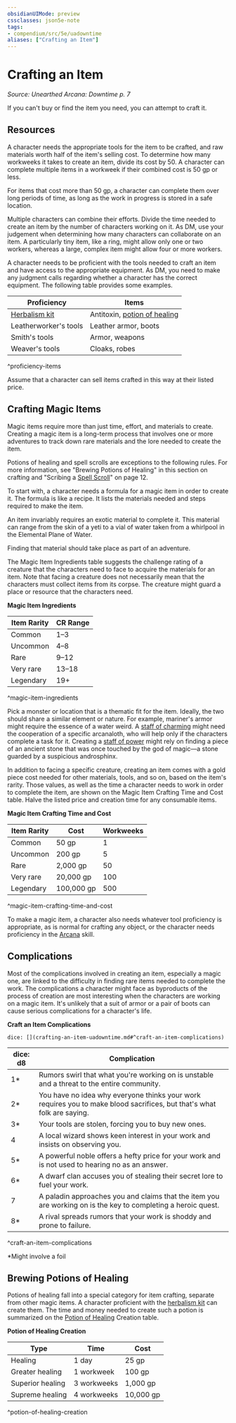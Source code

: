 ```yaml
---
obsidianUIMode: preview
cssclasses: json5e-note
tags:
- compendium/src/5e/uadowntime
aliases: ["Crafting an Item"]
---
```

# Crafting an Item
*Source: Unearthed Arcana: Downtime p. 7* 

If you can't buy or find the item you need, you can attempt to craft it.

## Resources

A character needs the appropriate tools for the item to be crafted, and raw materials worth half of the item's selling cost. To determine how many workweeks it takes to create an item, divide its cost by 50. A character can complete multiple items in a workweek if their combined cost is 50 gp or less.

For items that cost more than 50 gp, a character can complete them over long periods of time, as long as the work in progress is stored in a safe location.

Multiple characters can combine their efforts. Divide the time needed to create an item by the number of characters working on it. As DM, use your judgement when determining how many characters can collaborate on an item. A particularly tiny item, like a ring, might allow only one or two workers, whereas a large, complex item might allow four or more workers.

A character needs to be proficient with the tools needed to craft an item and have access to the appropriate equipment. As DM, you need to make any judgment calls regarding whether a character has the correct equipment. The following table provides some examples.

| Proficiency | Items |
|-------------|-------|
| [Herbalism kit](/Systems/5e/items/herbalism-kit.md) | Antitoxin, [potion of healing](/Systems/5e/items/potion-of-healing.md) |
| Leatherworker's tools | Leather armor, boots |
| Smith's tools | Armor, weapons |
| Weaver's tools | Cloaks, robes |
^proficiency-items

Assume that a character can sell items crafted in this way at their listed price.

## Crafting Magic Items

Magic items require more than just time, effort, and materials to create. Creating a magic item is a long-term process that involves one or more adventures to track down rare materials and the lore needed to create the item.

Potions of healing and spell scrolls are exceptions to the following rules. For more information, see "Brewing Potions of Healing" in this section on crafting and "Scribing a [Spell Scroll](/Systems/5e/items/spell-scroll.md)" on page 12.

To start with, a character needs a formula for a magic item in order to create it. The formula is like a recipe. It lists the materials needed and steps required to make the item.

An item invariably requires an exotic material to complete it. This material can range from the skin of a yeti to a vial of water taken from a whirlpool in the Elemental Plane of Water.

Finding that material should take place as part of an adventure.

The Magic Item Ingredients table suggests the challenge rating of a creature that the characters need to face to acquire the materials for an item. Note that facing a creature does not necessarily mean that the characters must collect items from its corpse. The creature might guard a place or resource that the characters need.

**Magic Item Ingredients**

| Item Rarity | CR Range |
|-------------|----------|
| Common | 1–3 |
| Uncommon | 4–8 |
| Rare | 9–12 |
| Very rare | 13–18 |
| Legendary | 19+ |
^magic-item-ingredients

Pick a monster or location that is a thematic fit for the item. Ideally, the two should share a similar element or nature. For example, mariner's armor might require the essence of a water weird. A [staff of charming](/Systems/5e/items/staff-of-charming.md) might need the cooperation of a specific arcanaloth, who will help only if the characters complete a task for it. Creating a [staff of power](/Systems/5e/items/staff-of-power.md) might rely on finding a piece of an ancient stone that was once touched by the god of magic—a stone guarded by a suspicious androsphinx.

In addition to facing a specific creature, creating an item comes with a gold piece cost needed for other materials, tools, and so on, based on the item's rarity. Those values, as well as the time a character needs to work in order to complete the item, are shown on the Magic Item Crafting Time and Cost table. Halve the listed price and creation time for any consumable items.

**Magic Item Crafting Time and Cost**

| Item Rarity | Cost | Workweeks |
|-------------|------|-----------|
| Common | 50 gp | 1 |
| Uncommon | 200 gp | 5 |
| Rare | 2,000 gp | 50 |
| Very rare | 20,000 gp | 100 |
| Legendary | 100,000 gp | 500 |
^magic-item-crafting-time-and-cost

To make a magic item, a character also needs whatever tool proficiency is appropriate, as is normal for crafting any object, or the character needs proficiency in the [Arcana](/Systems/5e/rules/skills.md#Arcana) skill.

## Complications

Most of the complications involved in creating an item, especially a magic one, are linked to the difficulty in finding rare items needed to complete the work. The complications a character might face as byproducts of the process of creation are most interesting when the characters are working on a magic item. It's unlikely that a suit of armor or a pair of boots can cause serious complications for a character's life.

**Craft an Item Complications**

`dice: [](crafting-an-item-uadowntime.md#^craft-an-item-complications)`

| dice: d8 | Complication |
|----------|--------------|
| 1* | Rumors swirl that what you're working on is unstable and a threat to the entire community. |
| 2* | You have no idea why everyone thinks your work requires you to make blood sacrifices, but that's what folk are saying. |
| 3* | Your tools are stolen, forcing you to buy new ones. |
| 4 | A local wizard shows keen interest in your work and insists on observing you. |
| 5* | A powerful noble offers a hefty price for your work and is not used to hearing no as an answer. |
| 6* | A dwarf clan accuses you of stealing their secret lore to fuel your work. |
| 7 | A paladin approaches you and claims that the item you are working on is the key to completing a heroic quest. |
| 8* | A rival spreads rumors that your work is shoddy and prone to failure. |
^craft-an-item-complications

*Might involve a foil

## Brewing Potions of Healing

Potions of healing fall into a special category for item crafting, separate from other magic items. A character proficient with the [herbalism kit](/Systems/5e/items/herbalism-kit.md) can create them. The time and money needed to create such a potion is summarized on the [Potion of Healing](/Systems/5e/items/potion-of-healing.md) Creation table.

**Potion of Healing Creation**

| Type | Time | Cost |
|------|------|------|
| Healing | 1 day | 25 gp |
| Greater healing | 1 workweek | 100 gp |
| Superior healing | 3 workweeks | 1,000 gp |
| Supreme healing | 4 workweeks | 10,000 gp |
^potion-of-healing-creation